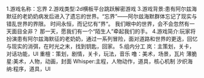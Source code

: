 1.游戏名称：忘界
2.游戏类型:2d横板平台跳跃解密游戏
3.游戏背景:患有阿尔兹海默征的老奶奶病发后进入了遗忘的世界。“忘界”——阿尔兹海默群体忘记了现实与错乱世界的界限。
时间永恒，而记忆有”界“。
我们眼中的世界，会不会忽然有一天面目全非？
那一天，愿我们有一个“陌生人”牵起我们的手。
4.游戏简介:玩家将扮演患有阿尔兹海默征的老奶奶，通过一系列冒险，面对道路和世界的更迭，回忆与现实的消弭，在时光之末，找到钥匙，回家。
5.组内分工
岚：主策划，关卡，对话功能，UI
重檀：策划，剧情，关卡，玩法，音乐
噜：美术，场景，瓦片
薄脆星:美术，人物，动画，封面
Whisper:主程，人物动作，道具，核心机制
汐织海纳:程序，道具，UI
